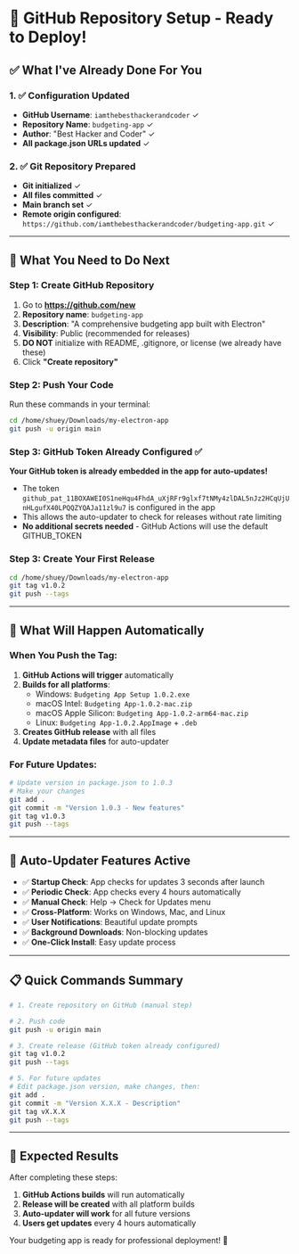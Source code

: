# 🚀 GitHub Repository Setup - Ready to Deploy!

## ✅ What I've Already Done For You

### 1. ✅ Configuration Updated
- **GitHub Username**: `iamthebesthackerandcoder` ✓
- **Repository Name**: `budgeting-app` ✓
- **Author**: "Best Hacker and Coder" ✓
- **All package.json URLs updated** ✓

### 2. ✅ Git Repository Prepared
- **Git initialized** ✓
- **All files committed** ✓
- **Main branch set** ✓
- **Remote origin configured**: `https://github.com/iamthebesthackerandcoder/budgeting-app.git` ✓

---

## 🎯 What You Need to Do Next

### Step 1: Create GitHub Repository
1. Go to **https://github.com/new**
2. **Repository name**: `budgeting-app`
3. **Description**: "A comprehensive budgeting app built with Electron"
4. **Visibility**: Public (recommended for releases)
5. **DO NOT** initialize with README, .gitignore, or license (we already have these)
6. Click **"Create repository"**

### Step 2: Push Your Code
Run these commands in your terminal:
```bash
cd /home/shuey/Downloads/my-electron-app
git push -u origin main
```

### Step 3: GitHub Token Already Configured ✅
**Your GitHub token is already embedded in the app for auto-updates!**
- The token `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` is configured in the app
- This allows the auto-updater to check for releases without rate limiting
- **No additional secrets needed** - GitHub Actions will use the default GITHUB_TOKEN

### Step 3: Create Your First Release
```bash
cd /home/shuey/Downloads/my-electron-app
git tag v1.0.2
git push --tags
```

---

## 🎉 What Will Happen Automatically

### When You Push the Tag:
1. **GitHub Actions will trigger** automatically
2. **Builds for all platforms**:
   - Windows: `Budgeting App Setup 1.0.2.exe`
   - macOS Intel: `Budgeting App-1.0.2-mac.zip`
   - macOS Apple Silicon: `Budgeting App-1.0.2-arm64-mac.zip`
   - Linux: `Budgeting App-1.0.2.AppImage` + `.deb`
3. **Creates GitHub release** with all files
4. **Update metadata files** for auto-updater

### For Future Updates:
```bash
# Update version in package.json to 1.0.3
# Make your changes
git add .
git commit -m "Version 1.0.3 - New features"
git tag v1.0.3
git push --tags
```

---

## 🔄 Auto-Updater Features Active

- ✅ **Startup Check**: App checks for updates 3 seconds after launch
- ✅ **Periodic Check**: App checks every 4 hours automatically
- ✅ **Manual Check**: Help → Check for Updates menu
- ✅ **Cross-Platform**: Works on Windows, Mac, and Linux
- ✅ **User Notifications**: Beautiful update prompts
- ✅ **Background Downloads**: Non-blocking updates
- ✅ **One-Click Install**: Easy update process

---

## 📋 Quick Commands Summary

```bash
# 1. Create repository on GitHub (manual step)

# 2. Push code
git push -u origin main

# 3. Create release (GitHub token already configured)
git tag v1.0.2
git push --tags

# 5. For future updates
# Edit package.json version, make changes, then:
git add .
git commit -m "Version X.X.X - Description"
git tag vX.X.X
git push --tags
```

---

## 🎯 Expected Results

After completing these steps:
1. **GitHub Actions builds** will run automatically
2. **Release will be created** with all platform builds
3. **Auto-updater will work** for all future versions
4. **Users get updates** every 4 hours automatically

Your budgeting app is ready for professional deployment! 🚀
